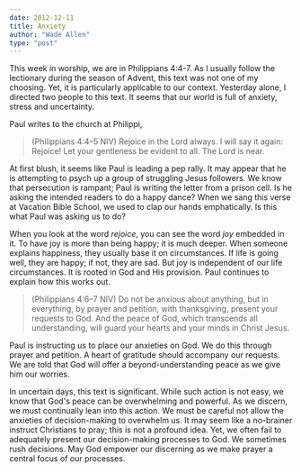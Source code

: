 ```yaml
---
date: 2012-12-11
title: Anxiety
author: "Wade Allen"
type: "post"
---
```


This week in worship, we are in Philippians 4:4-7. As I usually follow the lectionary during the season of Advent, this text was not one of my choosing. Yet, it is particularly applicable to our context. Yesterday alone, I directed two people to this text. It seems that our world is full of anxiety, stress and uncertainty. 

Paul writes to the church at Philippi,

>(Philippians 4:4–5 NIV) Rejoice in the Lord always. I will say it again: Rejoice! Let your gentleness be evident to all. The Lord is near. 

At first blush, it seems like Paul is leading a pep rally. It may appear that he is attempting to psych up a group of struggling Jesus followers. We know that persecution is rampant; Paul is writing the letter from a prison cell. Is he asking the intended readers to do a happy dance? When we sang this verse at Vacation Bible School, we used to clap our hands emphatically. Is this what Paul was asking us to do?

When you look at the word *rejoice*, you can see the word *joy* embedded in it. To have joy is more than being happy; it is much deeper. When someone explains happiness, they usually base it on circumstances. If life is going well, they are happy; if not, they are sad. But joy is independent of our life circumstances. It is rooted in God and His provision. Paul continues to explain how this works out.

>(Philippians 4:6–7 NIV) Do not be anxious about anything, but in everything, by prayer and petition, with thanksgiving, present your requests to God. And the peace of God, which transcends all understanding, will guard your hearts and your minds in Christ Jesus. 

Paul is instructing us to place our anxieties on God. We do this through prayer and petition. A heart of gratitude should accompany our requests. We are told that God will offer a beyond-understanding peace as we give him our worries. 

In uncertain days, this text is significant. While such action is not easy, we know that God's peace can be overwhelming and powerful. As we discern, we must continually lean into this action. We must be careful not allow the anxieties of decision-making to overwhelm us. It may seem like a no-brainer instruct Christians to pray; this is not a profound idea. Yet, we often fail to adequately present our decision-making processes to God. We sometimes rush decisions. May God empower our discerning as we make prayer a central focus of our processes.
